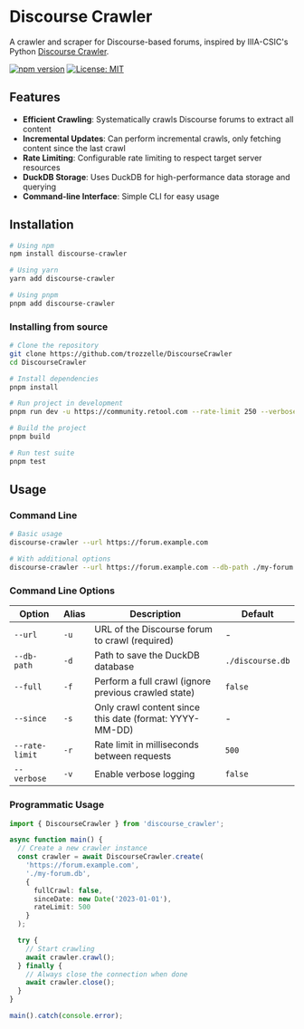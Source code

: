 # Discourse Crawler

A crawler and scraper for Discourse-based forums, inspired
by IIIA-CSIC's Python [Discourse Crawler](https://github.com/IIIA-ML/DiscourseCrawler).

[![npm version](https://img.shields.io/npm/v/discourse_crawler.svg)](https://www.npmjs.com/package/discourse_crawler)
[![License: MIT](https://img.shields.io/badge/License-MIT-yellow.svg)](https://opensource.org/licenses/MIT)

## Features

- **Efficient Crawling**: Systematically crawls Discourse forums to extract all content
- **Incremental Updates**: Can perform incremental crawls, only fetching content since the last crawl
- **Rate Limiting**: Configurable rate limiting to respect target server resources
- **DuckDB Storage**: Uses DuckDB for high-performance data storage and querying
- **Command-line Interface**: Simple CLI for easy usage

## Installation

```bash
# Using npm
npm install discourse-crawler

# Using yarn
yarn add discourse-crawler

# Using pnpm
pnpm add discourse-crawler
```

### Installing from source

```bash
# Clone the repository
git clone https://github.com/trozzelle/DiscourseCrawler
cd DiscourseCrawler

# Install dependencies
pnpm install

# Run project in development 
pnpm run dev -u https://community.retool.com --rate-limit 250 --verbose

# Build the project
pnpm build

# Run test suite
pnpm test
```

## Usage

### Command Line

```bash
# Basic usage
discourse-crawler --url https://forum.example.com

# With additional options
discourse-crawler --url https://forum.example.com --db-path ./my-forum.db --full --rate-limit 1000 --verbose
```

### Command Line Options

| Option         | Alias | Description                                             | Default          |
|----------------|-------|---------------------------------------------------------|------------------|
| `--url`        | `-u`  | URL of the Discourse forum to crawl (required)          | -                |
| `--db-path`    | `-d`  | Path to save the DuckDB database                        | `./discourse.db` |
| `--full`       | `-f`  | Perform a full crawl (ignore previous crawled state)    | `false`          |
| `--since`      | `-s`  | Only crawl content since this date (format: YYYY-MM-DD) | -                |
| `--rate-limit` | `-r`  | Rate limit in milliseconds between requests             | `500`            |
| `--verbose`    | `-v`  | Enable verbose logging                                  | `false`          |

### Programmatic Usage

```typescript
import { DiscourseCrawler } from 'discourse_crawler';

async function main() {
  // Create a new crawler instance
  const crawler = await DiscourseCrawler.create(
    'https://forum.example.com',
    './my-forum.db',
    {
      fullCrawl: false,
      sinceDate: new Date('2023-01-01'),
      rateLimit: 500
    }
  );

  try {
    // Start crawling
    await crawler.crawl();
  } finally {
    // Always close the connection when done
    await crawler.close();
  }
}

main().catch(console.error);
```


